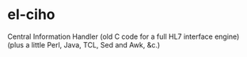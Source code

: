 el-ciho
=======

Central Information Handler (old C code for a full HL7 interface engine) (plus a little Perl, Java, TCL, Sed and Awk, &amp;c.)
